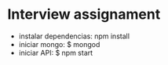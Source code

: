 # Interview assignament
- instalar dependencias: npm install
- iniciar mongo: $ mongod
- iniciar API: $ npm start
